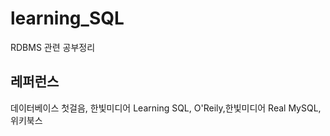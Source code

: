 # learning_SQL
RDBMS 관련 공부정리

## 레퍼런스
데이터베이스 첫걸음, 한빛미디어
Learning SQL, O'Reily,한빛미디어 
Real MySQL, 위키북스
